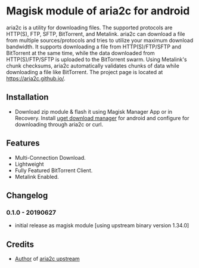 # Magisk module of aria2c for android

aria2c is a utility for downloading files. The supported protocols are HTTP(S), FTP, SFTP, BitTorrent, and Metalink. aria2c can download a file from multiple sources/protocols and tries to utilize your maximum download bandwidth. It supports downloading a file from HTTP(S)/FTP/SFTP and BitTorrent at the same time, while the data downloaded from HTTP(S)/FTP/SFTP is uploaded to the BitTorrent swarm. Using Metalink's chunk checksums, aria2c automatically validates chunks of data while downloading a file like BitTorrent. The project page is located at https://aria2c.github.io/.

## Installation
- Download zip module & flash it using Magisk Manager App or in Recovery. Install [uget download manager](https://ugetdm.com/downloads/android/) for android and configure  for downloading through aria2c or curl.

## Features
-    Multi-Connection Download.
-    Lightweight
-    Fully Featured BitTorrent Client.
-    Metalink Enabled.

## Changelog
### 0.1.0 - 20190627
- initial release as magisk module [using upstream binary version 1.34.0]

## Credits
- [Author](https://gist.github.com/tatsuhiro-t/) of [aria2c upstream](https://github.com/aria2/aria2/releases)

